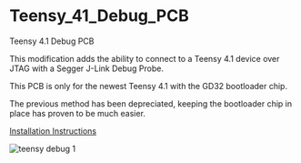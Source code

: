 # Teensy_41_Debug_PCB
Teensy 4.1 Debug PCB

This modification adds the ability to connect to a Teensy 4.1 device over JTAG with a Segger J-Link Debug Probe.

This PCB is only for the newest Teensy 4.1 with the GD32 bootloader chip.

The previous method has been depreciated, keeping the bootloader chip in place has proven to be much easier.

[Installation Instructions](https://docs.google.com/document/d/1ZLD2jC9SxiCBk1NZLw667Tu3JuIk6PAyAxSHW7cWvu8/edit?usp=sharing)

![teensy debug 1](https://github.com/SpenceV1/Teensy_41_Debug_PCB/assets/4064527/a6c1aa7d-012c-4e8b-bac6-9cb7cfd54f63)
